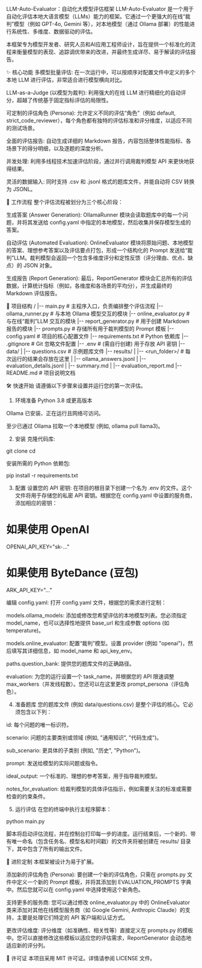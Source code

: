 LLM-Auto-Evaluator：自动化大模型评估框架
LLM-Auto-Evaluator 是一个用于自动化评估本地大语言模型（LLMs）能力的框架。它通过一个更强大的在线“裁判”模型（例如 GPT-4o, Gemini 等），对本地模型（通过 Ollama 部署）的性能进行系统性、多维度、数据驱动的评估。

本框架专为模型开发者、研究人员和AI应用工程师设计，旨在提供一个标准化的流程来衡量模型的表现、追踪调优带来的改进，并最终生成详尽、易于解读的评估报告。

✨ 核心功能
多模型批量评估: 在一次运行中，可以按顺序对配置文件中定义的多个本地 LLM 进行评估，非常适合进行模型横向对比。

LLM-as-a-Judge (以模型为裁判): 利用强大的在线 LLM 进行精细化的自动评分，超越了传统基于固定指标评估的局限性。

可定制的评估角色 (Persona): 允许定义不同的评估“角色”（例如 default, strict_code_reviewer），每个角色都有独特的评估标准和评分维度，以适应不同的测试场景。

全面的评估报告: 自动生成详细的 Markdown 报告，内容包括整体性能指标、各场景下的得分明细，以及逐题的深度分析。

并发处理: 利用多线程技术加速评估阶段，通过并行调用裁判模型 API 来更快地获得结果。

灵活的数据输入: 同时支持 .csv 和 .jsonl 格式的题库文件，并能自动将 CSV 转换为 JSONL。

🚀 工作流程
整个评估流程被划分为三个核心阶段：

生成答案 (Answer Generation): OllamaRunner 模块会读取题库中的每一个问题，并将其发送给 config.yaml 中指定的本地模型，然后收集并保存模型生成的答案。

自动评估 (Automated Evaluation): OnlineEvaluator 模块将原始问题、本地模型的答案、理想参考答案以及评估要点打包，形成一个结构化的 Prompt 发送给“裁判”LLM。裁判模型会返回一个包含多维度评分和定性反馈（评分理由、优点、缺点）的 JSON 对象。

生成报告 (Report Generation): 最后，ReportGenerator 模块会汇总所有的评估数据，计算统计指标（例如，各维度和各场景的平均分），并生成最终的 Markdown 评估报告。

📂 项目结构
/
|-- main.py                 # 主程序入口，负责编排整个评估流程
|-- ollama_runner.py        # 与本地 Ollama 模型交互的模块
|-- online_evaluator.py     # 与在线“裁判”LLM 交互的模块
|-- report_generator.py     # 用于创建 Markdown 报告的模块
|-- prompts.py              # 存储所有用于裁判模型的 Prompt 模板
|-- config.yaml             # 项目的核心配置文件
|-- requirements.txt        # Python 依赖库
|-- .gitignore              # Git 忽略文件配置
|-- .env                    # (需自行创建) 用于存放 API 密钥
|-- data/
|   |-- questions.csv       # 示例题库文件
|-- results/
|   |-- <run_folder>/       # 每次运行的结果会存放在这里
|       |-- ollama_answers.jsonl
|       |-- evaluation_details.jsonl
|       |-- summary.md
|       |-- evaluation_report.md
|-- README.md               # 项目说明文档

🛠️ 快速开始
请遵循以下步骤来设置并运行您的第一次评估。

1. 环境准备
Python 3.8 或更高版本

Ollama 已安装、正在运行且网络可访问。

至少已通过 Ollama 拉取一个本地模型 (例如, ollama pull llama3)。

2. 安装
克隆代码库:

git clone <your-repo-url>
cd <repo-name>

安装所需的 Python 依赖包:

pip install -r requirements.txt

3. 配置
设置您的 API 密钥: 在项目的根目录下创建一个名为 .env 的文件。这个文件将用于存储您的私密 API 密钥。根据您在 config.yaml 中设置的服务商，添加相应的密钥：

# 如果使用 OpenAI
OPENAI_API_KEY="sk-..."

# 如果使用 ByteDance (豆包)
ARK_API_KEY="..."

编辑 config.yaml: 打开 config.yaml 文件，根据您的需求进行定制：

models.ollama_models: 添加或修改您希望评估的本地模型列表。您必须指定 model_name，也可以选择性地提供 base_url 和生成参数 options (如 temperature)。

models.online_evaluator: 配置“裁判”模型。设置 provider (例如 "openai")，然后填写其详细信息，如 model_name 和 api_key_env。

paths.question_bank: 提供您的题库文件的正确路径。

evaluation: 为您的运行设置一个 task_name，并根据您的 API 限速调整 max_workers（并发线程数）。您还可以在这里更改 prompt_persona（评估角色）。

4. 准备题库
您的题库文件 (例如 data/questions.csv) 是整个评估的核心。它必须包含以下列：

id: 每个问题的唯一标识符。

scenario: 问题的主要类别或领域 (例如, "通用知识", "代码生成")。

sub_scenario: 更具体的子类别 (例如, "历史", "Python")。

prompt: 发送给模型的实际问题或指令。

ideal_output: 一个标准的、理想的参考答案，用于指导裁判模型。

notes_for_evaluation: 给裁判模型的具体评估指示，例如需要关注的标准或需要检查的约束条件。

5. 运行评估
在您的终端中执行主程序脚本：

python main.py

脚本将启动评估流程，并在控制台打印每一步的进度。运行结束后，一个新的、带有唯一命名（包含任务名、模型名和时间戳）的文件夹将被创建在 results/ 目录下，其中包含了所有的输出文件。

🔧 进阶定制
本框架被设计为易于扩展。

添加新的评估角色 (Persona): 要创建一个新的评估角色，只需在 prompts.py 文件中定义一个新的 Prompt 模板，并将其添加到 EVALUATION_PROMPTS 字典中。然后您就可以在 config.yaml 中选择使用这个新角色。

支持更多的服务商: 您可以通过修改 online_evaluator.py 中的 OnlineEvaluator 类来添加对其他在线模型服务商（如 Google Gemini, Anthropic Claude）的支持，主要是处理它们特定的 API 客户端和认证方式。

更改评估维度: 评分维度（如准确性、相关性等）直接定义在 prompts.py 的模板中。您可以直接修改这些模板以适应您的评估需求，ReportGenerator 会动态地适应新的评分列。

📄 许可证
本项目采用 MIT 许可证。详情请参阅 LICENSE 文件。